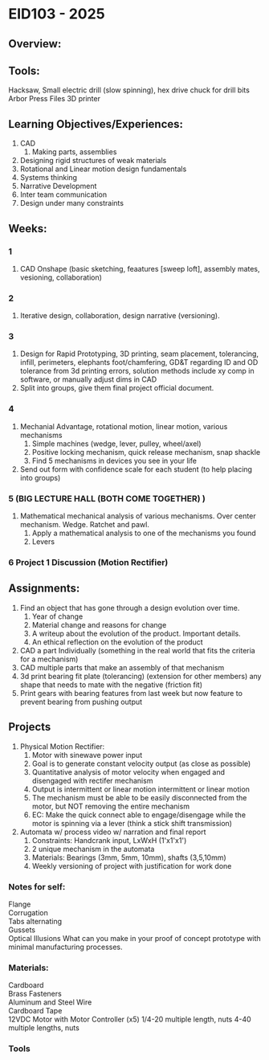 # EID103 - 2025

## Overview:

## Tools:
Hacksaw, 
Small electric drill (slow spinning), hex drive chuck for drill bits
Arbor Press
Files
3D printer


## Learning Objectives/Experiences:
1. CAD
    1. Making parts, assemblies
2. Designing rigid structures of weak materials
3. Rotational and Linear motion design fundamentals
4. Systems thinking
5. Narrative Development
6. Inter team communication
7. Design under many constraints

## Weeks:
### 1
1. CAD Onshape (basic sketching, feaatures [sweep loft], assembly mates, vesioning, collaboration)

### 2 
1. Iterative design, collaboration, design narrative (versioning). 

### 3
1. Design for Rapid Prototyping, 3D printing, seam placement, tolerancing, infill, perimeters, elephants foot/chamfering, GD&T regarding ID and OD tolerance from 3d printing errors, solution methods include xy comp in software, or manually adjust dims in CAD
2. Split into groups, give them final project official document.

### 4
1. Mechanial Advantage, rotational motion, linear motion, various mechanisms
    1. Simple machines (wedge, lever, pulley, wheel/axel)
    2. Positive locking mechanism, quick release mechanism, snap shackle
    2. Find 5 mechanisms in devices you see in your life
2. Send out form with confidence scale for each student (to help placing into groups)

### 5 (BIG LECTURE HALL (BOTH COME TOGETHER) )

1. Mathematical mechanical analysis of various mechanisms. Over center mechanism. Wedge. Ratchet and pawl.
    1. Apply a mathematical analysis to one of the mechanisms you found
    2. Levers

### 6 Project 1 Discussion (Motion Rectifier)

## Assignments:
1. Find an object that has gone through a design evolution over time.
    1. Year of change
    2. Material change and reasons for change
    3. A writeup about the evolution of the product. Important details.
    4. An ethical reflection on the evolution of the product
2. CAD a part Individually (something in the real world that fits the criteria for a mechanism)
3. CAD multiple parts that make an assembly of that mechanism
4. 3d print bearing fit plate (tolerancing) (extension for other members) any shape that needs to mate with the negative (friction fit)
5. Print gears with bearing features from last week but now feature to prevent bearing from pushing output

## Projects
1. Physical Motion Rectifier:
    1. Motor with sinewave power input
    2. Goal is to generate constant velocity output (as close as possible)
    3. Quantitative analysis of motor velocity when engaged and disengaged with rectifer mechanism
    4. Output is intermittent or linear motion intermittent or linear motion
    5. The mechanism must be able to be easily disconnected from the motor, but NOT removing the entire mechanism
    5. EC: Make the quick connect able to engage/disengage while the motor is spinning via a lever (think a stick shift transmission)
2. Automata w/ process video w/ narration and final report
    1. Constraints: Handcrank input, LxWxH (1'x1'x1')
    2. 2 unique mechanism in the automata
    3. Materials: Bearings (3mm, 5mm, 10mm), shafts (3,5,10mm)
    4. Weekly versioning of project with justification for work done

### Notes for self: 
Flange  
Corrugation  
Tabs alternating  
Gussets  
Optical Illusions
What can you make in your proof of concept prototype with minimal manufacturing processes.

### Materials:
Cardboard  
Brass Fasteners  
Aluminum and Steel Wire  
Cardboard Tape  
12VDC Motor with Motor Controller (x5)
1/4-20 multiple length, nuts
4-40 multiple lengths, nuts

### Tools
